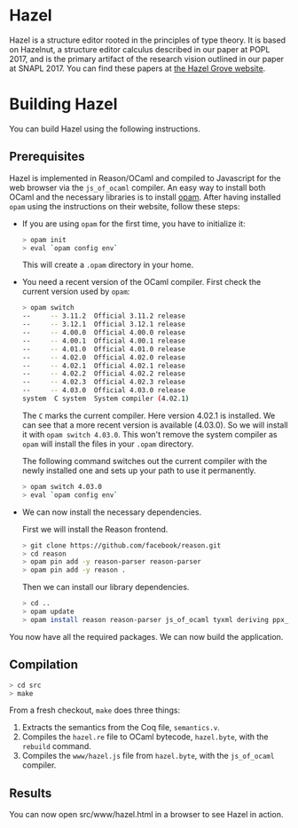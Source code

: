 # Hazel

Hazel is a structure editor rooted in the principles of type theory. It is 
based on Hazelnut, a structure editor calculus described in our paper at
POPL 2017, and is the primary artifact of the research vision outlined in 
our paper at SNAPL 2017. You can find these papers at [the Hazel Grove website](http://www.hazelgrove.org/).

# Building Hazel
You can build Hazel using the following instructions.

## Prerequisites

Hazel is implemented in Reason/OCaml and compiled to Javascript for the web browser via the `js_of_ocaml` compiler. An easy way to install both OCaml and the necessary libraries is to install [opam](https://opam.ocaml.org/). After having installed `opam` using the instructions on their website, follow these steps:

  - If you are using `opam` for the first time, you have to initialize it:

    ```sh
    > opam init
    > eval `opam config env`
    ```

    This will create a `.opam` directory in your home.

  - You need a recent version of the OCaml compiler. First check the current version used by `opam`:

    ```sh
    > opam switch
    --     -- 3.11.2  Official 3.11.2 release
    --     -- 3.12.1  Official 3.12.1 release
    --     -- 4.00.0  Official 4.00.0 release
    --     -- 4.00.1  Official 4.00.1 release
    --     -- 4.01.0  Official 4.01.0 release
    --     -- 4.02.0  Official 4.02.0 release
    --     -- 4.02.1  Official 4.02.1 release
    --     -- 4.02.2  Official 4.02.2 release
    --     -- 4.02.3  Official 4.02.3 release
    --     -- 4.03.0  Official 4.03.0 release
    system  C system  System compiler (4.02.1)
    ```

    The `C` marks the current compiler. Here version 4.02.1 is installed. We can see that a more recent version is available (4.03.0). So we will install it with `opam switch 4.03.0`. This won't remove the system compiler as `opam` will install the files in your `.opam` directory.

    The following command switches out the current compiler with the newly installed one and sets up your path to use it permanently.

    ```sh
    > opam switch 4.03.0
    > eval `opam config env`
    ```

  - We can now install the necessary dependencies.

    First we will install the Reason frontend.

    ```sh
    > git clone https://github.com/facebook/reason.git
    > cd reason
    > opam pin add -y reason-parser reason-parser
    > opam pin add -y reason .
    ```

    Then we can install our library dependencies.

    ```sh
    > cd ..
    > opam update
    > opam install reason reason-parser js_of_ocaml tyxml deriving ppx_deriving reactiveData ocp-indent camomile coq js_of_ocaml-tyxml
    ```
    
 You now have all the required packages. We can now build the application.

## Compilation

```sh
> cd src
> make
```

From a fresh checkout, `make` does three things:

1. Extracts the semantics from the Coq file, `semantics.v`.
2. Compiles the `hazel.re` file to OCaml bytecode, `hazel.byte`, with the `rebuild` command.
3. Compiles the `www/hazel.js` file from `hazel.byte`, with the `js_of_ocaml` compiler.

## Results
You can now open src/www/hazel.html in a browser to see Hazel in action.

